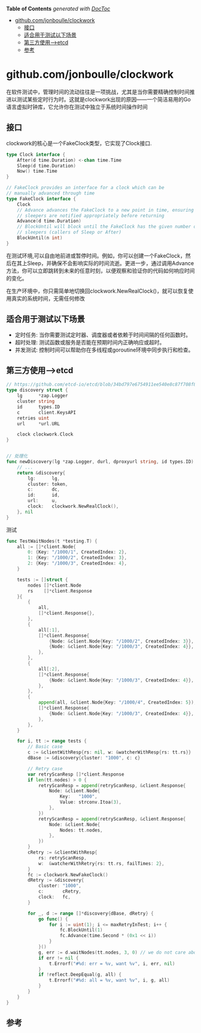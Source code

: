<!-- START doctoc generated TOC please keep comment here to allow auto update -->
<!-- DON'T EDIT THIS SECTION, INSTEAD RE-RUN doctoc TO UPDATE -->
**Table of Contents**  *generated with [DocToc](https://github.com/thlorenz/doctoc)*

- [github.com/jonboulle/clockwork](#githubcomjonboulleclockwork)
  - [接口](#%E6%8E%A5%E5%8F%A3)
  - [适合用于测试以下场景](#%E9%80%82%E5%90%88%E7%94%A8%E4%BA%8E%E6%B5%8B%E8%AF%95%E4%BB%A5%E4%B8%8B%E5%9C%BA%E6%99%AF)
  - [第三方使用-->etcd](#%E7%AC%AC%E4%B8%89%E6%96%B9%E4%BD%BF%E7%94%A8--etcd)
  - [参考](#%E5%8F%82%E8%80%83)

<!-- END doctoc generated TOC please keep comment here to allow auto update -->

# github.com/jonboulle/clockwork

在软件测试中，管理时间的流动往往是一项挑战，尤其是当你需要精确控制时间推进以测试某些定时行为时。这就是clockwork出现的原因——一个简洁易用的Go语言虚拟时钟库，它允许你在测试中独立于系统时间操作时间




## 接口 

clockwork的核心是一个FakeClock类型，它实现了Clock接口.
```go
type Clock interface {
	After(d time.Duration) <-chan time.Time
	Sleep(d time.Duration)
	Now() time.Time
}

// FakeClock provides an interface for a clock which can be
// manually advanced through time
type FakeClock interface {
	Clock
	// Advance advances the FakeClock to a new point in time, ensuring any existing
	// sleepers are notified appropriately before returning
	Advance(d time.Duration)
	// BlockUntil will block until the FakeClock has the given number of
	// sleepers (callers of Sleep or After)
	BlockUntil(n int)
}
```


在测试环境,可以自由地前进或暂停时间。例如，你可以创建一个FakeClock，然后在其上Sleep，并确保不会影响实际的时间流逝。更进一步，通过调用Advance方法，你可以立即跳转到未来的任意时刻，以便观察和验证你的代码如何响应时间的变化。

在生产环境中，你只需简单地切换回clockwork.NewRealClock()，就可以恢复使用真实的系统时间，无需任何修改


## 适合用于测试以下场景

- 定时任务: 当你需要测试定时器、调度器或者依赖于时间间隔的任何函数时。
- 超时处理: 测试函数或服务是否能在预期时间内正确响应或超时。
- 并发测试: 控制时间可以帮助你在多线程或goroutine环境中同步执行和检查。


## 第三方使用-->etcd

```go
// https://github.com/etcd-io/etcd/blob/34bd797e6754911ee540e8c87f708f88ffe89f37/etcdserver/api/v2discovery/discovery.go
type discovery struct {
	lg      *zap.Logger
	cluster string
	id      types.ID
	c       client.KeysAPI
	retries uint
	url     *url.URL

	clock clockwork.Clock
}


// 处理化
func newDiscovery(lg *zap.Logger, durl, dproxyurl string, id types.ID) (*discovery, error) {
	// ...
	return &discovery{
		lg:      lg,
		cluster: token,
		c:       dc,
		id:      id,
		url:     u,
		clock:   clockwork.NewRealClock(),
	}, nil
}
```

测试

```go
func TestWaitNodes(t *testing.T) {
	all := []*client.Node{
		0: {Key: "/1000/1", CreatedIndex: 2},
		1: {Key: "/1000/2", CreatedIndex: 3},
		2: {Key: "/1000/3", CreatedIndex: 4},
	}

	tests := []struct {
		nodes []*client.Node
		rs    []*client.Response
	}{
		{
			all,
			[]*client.Response{},
		},
		{
			all[:1],
			[]*client.Response{
				{Node: &client.Node{Key: "/1000/2", CreatedIndex: 3}},
				{Node: &client.Node{Key: "/1000/3", CreatedIndex: 4}},
			},
		},
		{
			all[:2],
			[]*client.Response{
				{Node: &client.Node{Key: "/1000/3", CreatedIndex: 4}},
			},
		},
		{
			append(all, &client.Node{Key: "/1000/4", CreatedIndex: 5}),
			[]*client.Response{
				{Node: &client.Node{Key: "/1000/3", CreatedIndex: 4}},
			},
		},
	}

	for i, tt := range tests {
		// Basic case
		c := &clientWithResp{rs: nil, w: &watcherWithResp{rs: tt.rs}}
		dBase := &discovery{cluster: "1000", c: c}

		// Retry case
		var retryScanResp []*client.Response
		if len(tt.nodes) > 0 {
			retryScanResp = append(retryScanResp, &client.Response{
				Node: &client.Node{
					Key:   "1000",
					Value: strconv.Itoa(3),
				},
			})
			retryScanResp = append(retryScanResp, &client.Response{
				Node: &client.Node{
					Nodes: tt.nodes,
				},
			})
		}
		cRetry := &clientWithResp{
			rs: retryScanResp,
			w:  &watcherWithRetry{rs: tt.rs, failTimes: 2},
		}
		fc := clockwork.NewFakeClock()
		dRetry := &discovery{
			cluster: "1000",
			c:       cRetry,
			clock:   fc,
		}

		for _, d := range []*discovery{dBase, dRetry} {
			go func() {
				for i := uint(1); i <= maxRetryInTest; i++ {
					fc.BlockUntil(1)
					fc.Advance(time.Second * (0x1 << i))
				}
			}()
			g, err := d.waitNodes(tt.nodes, 3, 0) // we do not care about index in this test
			if err != nil {
				t.Errorf("#%d: err = %v, want %v", i, err, nil)
			}
			if !reflect.DeepEqual(g, all) {
				t.Errorf("#%d: all = %v, want %v", i, g, all)
			}
		}
	}
}
```

## 参考

